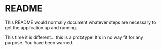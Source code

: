 # README

This README would normally document whatever steps are necessary to get the
application up and running.

This time it is different... this is a prototype!
It's in no way fit for any purpose.
You have been warned.
